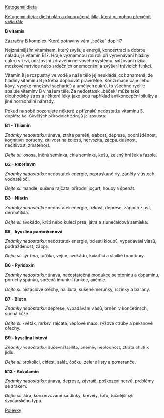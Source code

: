 [Ketogenní dieta](https://www.ketofit.cz/ketogenni-dieta)

[Ketogenní dieta: dietní plán a doporučená jídla, která pomohou přeměnit vaše tělo](https://www.slimming.cz/ketogenni-dieta/)



**B vitamin**


Zázračný B komplex: Které potraviny vám „béčka” doplní?

Nejznámějším vitamínem, který zvyšuje energii, koncentraci a dobrou náladu, je vitamín B12. Hraje významnou roli roli při vyrovnávání hladiny cukru v krvi, udržování zdravého nervového systému, snižování rizika mozkové mrtvice nebo srdečních onemocnění a zvýšení trávicích funkcí.

Vitamín B je rozpustný ve vodě a naše tělo jej neukládá, což znamená, že hladiny vitamínu B je třeba doplňovat pravidelně. Konzumace čaje nebo kávy, vysoké množství sacharidů a umělých cukrů, to všechno rychle spaluje vitamíny B v našem těle. Za nedostatek „béček” může také dlouhodobý stres a některé léky, jako jsou například antikoncepční pilulky a jiné hormonální náhrady.

Pokud na sobě pozorujete některé z příznaků nedostatku vitamínu B, doplňte ho. Skvělých přírodních zdrojů je spousta:

**B1 - Thiamin**

_Známky nedostatku:_ únava, ztráta paměti, slabost, deprese, podrážděnost, kognitivní poruchy, citlivost na bolesti, nervozita, zácpa, dušnost, necitlivost, zmatenost.

_Dejte si:_ lososa, lněná semínka, chia semínka, kešu, zelený hrášek a fazole.

**B2 - Riboflavin**

_Známky nedostatku:_ nedostatek energie, popraskané rty, záněty v ústech, vodnaté oči.

_Dejte si:_ mandle, sušená rajčata, přírodní jogurt, houby a špenát.


**B3 - Niacin**

_Známky nedostatku:_ nedostatek energie, úzkost, deprese, zápach z úst, dermatitida.

_Dejte si:_ avokádo, krůtí nebo kuřecí prsa, játra a slunečnicová semínka.

**B5 - kyselina pantothenová**

_Známky nedostatku:_ nedostatek energie, bolesti kloubů, vypadávání vlasů, podrážděnost, zácpa.

_Dejte si:_ sýr feta, tuňáka, vejce, avokádo, kukuřici a sladké brambory.

**B6 - Pyridoxin**

_Známky nedostatku:_ únava, nedostatečná produkce serotoninu a dopaminu, poruchy spánku, snížená imunitní funkce, anémie.

_Dejte si:_ pistáciové ořechy, halibuta, sušené meruňky, rozinky a banány.

**B7 -  Biotin**

_Známky nedostatku:_ deprese, vypadávání vlasů, brnění v končetinách, suchá kůže.

_Dejte si:_ květák, mrkev, rajčata, vepřové maso, rýžové otruby a pekanové ořechy.

**B9 - kyselina listová**

_Známky nedostatku:_ duševní labilita, anémie, neplodnost, ztráta chuti k jídlu.

_Dejte si:_ brokolici, chřest, salát, čočku, zelené listy a pomeranče.


**B12 - Kobalamin**

_Známky nedostatku:_ únava, deprese, závratě, poškození nervů, problémy se zrakem.

_Dejte si:_ játra, konzervované sardinky, krevety, tofu, tučnější sýr švýcarského typu.

[Polevky](https://github.com/bedjan/recepty/blob/master/polevky.md)
